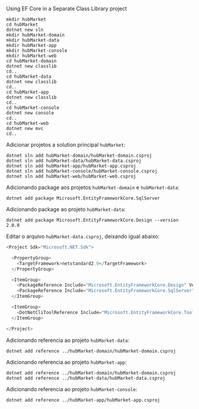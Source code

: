 Using EF Core in a Separate Class Library project

```
mkdir hubMarket
cd hubMarket
dotnet new sln
mkdir hubMarket-domain
mkdir hubMarket-data
mkdir hubMarket-app
mkdir hubMarket-console
mkdir hubMarket-web
cd hubMarket-domain
dotnet new classlib
cd..
cd hubMarket-data
dotnet new classlib
cd..
cd hubMarket-app
dotnet new classlib
cd..
cd hubMarket-console
dotnet new console
cd..
cd hubMarket-web
dotnet new mvc
cd..
```

Adicionar projetos a solution principal `hubMarket`:

```
dotnet sln add hubMarket-domain/hubMarket-domain.csproj
dotnet sln add hubMarket-data/hubMarket-data.csproj
dotnet sln add hubMarket-app/hubMarket-app.csproj
dotnet sln add hubMarket-console/hubMarket-console.csproj
dotnet sln add hubMarket-web/hubMarket-web.csproj
```

Adicionando package aos projetos `hubMarket-domain` e `hubMarket-data`:

```
dotnet add package Microsoft.EntityFrameworkCore.SqlServer
```

Adicionando package ao projeto `hubMarket-data`:

```
dotnet add package Microsoft.EntityFrameworkCore.Design --version 2.0.0
```

Editar o arquivo `hubMarket-data.csproj`, deixando igual abaixo:

```c#
<Project Sdk="Microsoft.NET.Sdk">

  <PropertyGroup>
    <TargetFramework>netstandard2.0</TargetFramework>
  </PropertyGroup>

  <ItemGroup>
    <PackageReference Include="Microsoft.EntityFrameworkCore.Design" Version="2.0.0" PrivateAssets="All" />
    <PackageReference Include="Microsoft.EntityFrameworkCore.SqlServer" Version="2.0.1" />
  </ItemGroup>

  <ItemGroup>
    <DotNetCliToolReference Include="Microsoft.EntityFrameworkCore.Tools.DotNet" Version="2.0.0" />
  </ItemGroup>

</Project>
```

Adicionando referencia ao projeto `hubMarket-data`:

```
dotnet add reference ../hubMarket-domain/hubMarket-domain.csproj
```

Adicionando referencia ao projeto `hubMarket-app`:

```
dotnet add reference ../hubMarket-domain/hubMarket-domain.csproj
dotnet add reference ../hubMarket-data/hubMarket-data.csproj
```

Adicionando referencia ao projeto `hubMarket-console`:

```
dotnet add reference ../hubMarket-app/hubMarket-app.csproj
```
